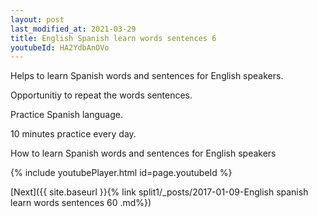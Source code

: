 ```yaml
---
layout: post
last_modified_at: 2021-03-29
title: English Spanish learn words sentences 6 
youtubeId: HA2YdbAnOVo
---
```

 
 
Helps to learn Spanish words and sentences for English speakers.

Opportunitiy to repeat the words sentences. 

Practice Spanish language. 
 
10 minutes practice every day. 
 
How to learn Spanish words and sentences for English speakers 
 
{% include youtubePlayer.html id=page.youtubeId %}
 
 
[Next]({{ site.baseurl }}{% link  split1/_posts/2017-01-09-English spanish learn words sentences 60 .md%})
 
